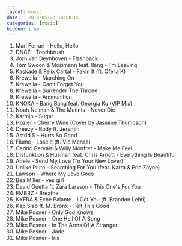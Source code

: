 ```yaml
---
layout: music
date:   2016-05-23 14:00:00
categories: [music]
hidden: true
---
```

1. Mari Ferrari - Hello, Hello
2. DNCE - Toothbrush
3. Jorn van Deynhoven - Flashback
4. Tom Swoon & Mosimann feat. Ilang - I'm Leaving
5. Kaskade & Felix Cartal - Fakin It (ft. Ofelia K)
6. Krewella - Marching On
7. Krewella - Can't Forget You
8. Krewella - Surrender The Throne
9. Krewella - Ammunition
10. KNOXA - Bang Bang feat. Georgia Ku (VIP Mix)
11. Noah Neiman & The Mutints - Never Die
12. Karmin - Sugar
13. Hozier - Cherry Wine (Cover by Jasmine Thompson)
14. Dreezy - Body ft. Jeremih
15. Astrid S - Hurts So Good
16. Flume - Lose it (ft. Vic Mensa)
17. Cedric Gervais & Willy Monfret - Make Me Feel
18. Disfunktion & Husman feat. Chris Arnott - Everything Is Beautiful
19. Adele - Send My Love (To Your New Lover)
20. Unlike Pluto - Searching For You (feat. Karra & Eric Zayne)
21. Lawson - Where My Love Goes
22. Bea Miller - yes girl
23. David Guetta ft. Zara Larsson - This One's For You
24. EMBRZ - Breathe
25. KYFRA & Eche Palante - I Got You (ft. Brandon Lehti)
26. Kap Slap ft. M. Bronx - Felt This Good
27. Mike Posner - Only God Knows
28. Mike Posner - One Hell Of A Song
29. Mike Posner - In The Arms Of A Stranger
30. Mike Posner - Jade
31. Mike Posner - Iris